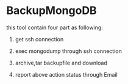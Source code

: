 # BackupMongoDB
this tool contain four part as following:

1. get ssh connection

2. exec mongodump through ssh connection

3. archive,tar backupfile and download

4. report above action status through Email

